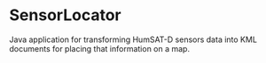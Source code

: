 SensorLocator
=============

Java application for transforming HumSAT-D sensors data into KML documents for placing that information on a map.
